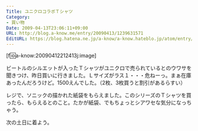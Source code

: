 ```yaml
---
Title: ユニクロコラボＴシャツ
Category:
- 買い物
Date: 2009-04-13T23:06:11+09:00
URL: http://blog.a-know.me/entry/20090413/1239631571
EditURL: https://blog.hatena.ne.jp/a-know/a-know.hateblo.jp/atom/entry/12921228815727980118
---
```



[f:id:a-know:20090412212413j:image]

ビートルのシルエットが入ったＴシャツがユニクロで売られているとのウワサを聞きつけ、昨日買いに行きました。Ｌサイズがラス１・・・危ねーっ。まぁ在庫あったんだろうけど。1500えんでした。（2枚、3枚買うと割引があるらすい）

レジで、ソニックの描かれた紙袋をもらえました。このシリーズのＴシャツを買ったら、もらえるとのこと。たかが紙袋、でもちょっとシアワセな気分になっちゃう。

次の土日に着よう。
